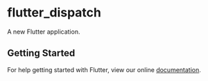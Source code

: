 # flutter_dispatch

A new Flutter application.

## Getting Started

For help getting started with Flutter, view our online
[documentation](https://flutter.io/).
